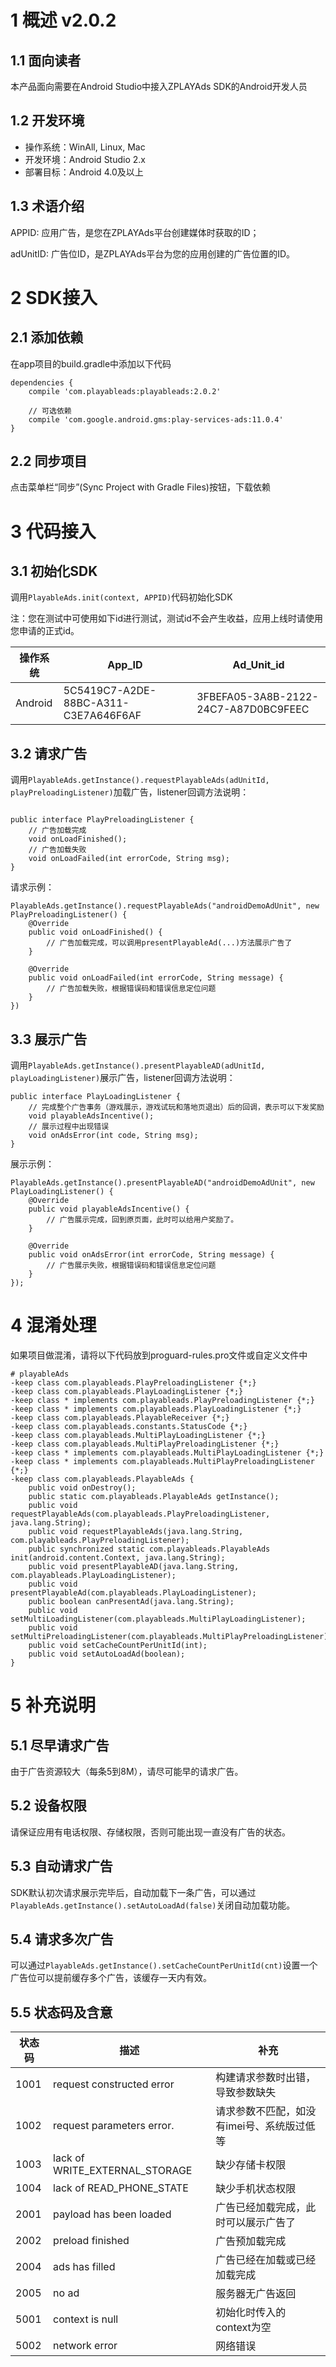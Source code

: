 # 1 概述 v2.0.2


## 1.1 面向读者
本产品面向需要在Android Studio中接入ZPLAYAds SDK的Android开发人员

## 1.2 开发环境
- 操作系统：WinAll, Linux, Mac
- 开发环境：Android Studio 2.x
- 部署目标：Android 4.0及以上

## 1.3 术语介绍
APPID: 应用广告，是您在ZPLAYAds平台创建媒体时获取的ID；

adUnitID: 广告位ID，是ZPLAYAds平台为您的应用创建的广告位置的ID。

# 2 SDK接入
## 2.1 添加依赖
在app项目的build.gradle中添加以下代码
```
dependencies {
    compile 'com.playableads:playableads:2.0.2'
    
    // 可选依赖
    compile 'com.google.android.gms:play-services-ads:11.0.4'
}
```

## 2.2 同步项目
点击菜单栏“同步”(Sync Project with Gradle Files)按钮，下载依赖

# 3 代码接入
## 3.1 初始化SDK
调用```PlayableAds.init(context, APPID)```代码初始化SDK

注：您在测试中可使用如下id进行测试，测试id不会产生收益，应用上线时请使用您申请的正式id。

|操作系统|  App_ID  |  Ad_Unit_id|
|--------|----------|------------|
|Android |5C5419C7-A2DE-88BC-A311-C3E7A646F6AF|3FBEFA05-3A8B-2122-24C7-A87D0BC9FEEC|
## 3.2 请求广告
调用```PlayableAds.getInstance().requestPlayableAds(adUnitId, playPreloadingListener)```加载广告，listener回调方法说明：
```

public interface PlayPreloadingListener {
    // 广告加载完成
    void onLoadFinished();
    // 广告加载失败
    void onLoadFailed(int errorCode, String msg);
}
```

请求示例：
```
PlayableAds.getInstance().requestPlayableAds("androidDemoAdUnit", new PlayPreloadingListener() {
    @Override
    public void onLoadFinished() {
        // 广告加载完成，可以调用presentPlayableAd(...)方法展示广告了
    }

    @Override
    public void onLoadFailed(int errorCode, String message) {
        // 广告加载失败，根据错误码和错误信息定位问题
    }
})
```

## 3.3 展示广告
调用```PlayableAds.getInstance().presentPlayableAD(adUnitId, playLoadingListener)```展示广告，listener回调方法说明：
```
public interface PlayLoadingListener {
    // 完成整个广告事务（游戏展示，游戏试玩和落地页退出）后的回调，表示可以下发奖励
    void playableAdsIncentive();
    // 展示过程中出现错误
    void onAdsError(int code, String msg);
}
```
展示示例：
```
PlayableAds.getInstance().presentPlayableAD("androidDemoAdUnit", new PlayLoadingListener() {
    @Override
    public void playableAdsIncentive() {
        // 广告展示完成，回到原页面，此时可以给用户奖励了。
    }

    @Override
    public void onAdsError(int errorCode, String message) {
        // 广告展示失败，根据错误码和错误信息定位问题
    }
});
```

# 4 混淆处理
如果项目做混淆，请将以下代码放到proguard-rules.pro文件或自定义文件中
```
# playableAds
-keep class com.playableads.PlayPreloadingListener {*;}
-keep class com.playableads.PlayLoadingListener {*;}
-keep class * implements com.playableads.PlayPreloadingListener {*;}
-keep class * implements com.playableads.PlayLoadingListener {*;}
-keep class com.playableads.PlayableReceiver {*;}
-keep class com.playableads.constants.StatusCode {*;}
-keep class com.playableads.MultiPlayLoadingListener {*;}
-keep class com.playableads.MultiPlayPreloadingListener {*;}
-keep class * implements com.playableads.MultiPlayLoadingListener {*;}
-keep class * implements com.playableads.MultiPlayPreloadingListener {*;}
-keep class com.playableads.PlayableAds {
    public void onDestroy();
    public static com.playableads.PlayableAds getInstance();
    public void requestPlayableAds(com.playableads.PlayPreloadingListener, java.lang.String);
    public void requestPlayableAds(java.lang.String, com.playableads.PlayPreloadingListener);
    public synchronized static com.playableads.PlayableAds init(android.content.Context, java.lang.String);
    public void presentPlayableAD(java.lang.String, com.playableads.PlayLoadingListener);
    public void presentPlayableAd(com.playableads.PlayLoadingListener);
    public boolean canPresentAd(java.lang.String);
    public void setMultiLoadingListener(com.playableads.MultiPlayLoadingListener);
    public void setMultiPreloadingListener(com.playableads.MultiPlayPreloadingListener);
    public void setCacheCountPerUnitId(int);
    public void setAutoLoadAd(boolean);
}
```

# 5 补充说明

## 5.1 尽早请求广告
由于广告资源较大（每条5到8M），请尽可能早的请求广告。

## 5.2 设备权限
请保证应用有电话权限、存储权限，否则可能出现一直没有广告的状态。

## 5.3 自动请求广告
SDK默认初次请求展示完毕后，自动加载下一条广告，可以通过```PlayableAds.getInstance().setAutoLoadAd(false)```关闭自动加载功能。

## 5.4 请求多次广告
可以通过```PlayableAds.getInstance().setCacheCountPerUnitId(cnt)```设置一个广告位可以提前缓存多个广告，该缓存一天内有效。

## 5.5 状态码及含意

|状态码|描述|补充|
|-----|----|---|
|1001|request constructed error|构建请求参数时出错，导致参数缺失|
|1002|request parameters error.|请求参数不匹配，如没有imei号、系统版过低等|
|1003|lack of WRITE_EXTERNAL_STORAGE|缺少存储卡权限|
|1004|lack of READ_PHONE_STATE|缺少手机状态权限|
|2001|payload has been loaded|广告已经加载完成，此时可以展示广告了|
|2002|preload finished|广告预加载完成|
|2004|ads has filled|广告已经在加载或已经加载完成|
|2005|no ad|服务器无广告返回|
|5001|context is null|初始化时传入的context为空|
|5002|network error|网络错误|

